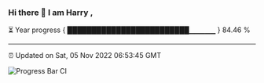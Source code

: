 ### Hi there 👋 I am Harry , 

⏳ Year progress { █████████████████████████▁▁▁▁▁ } 84.46 %

---

⏰ Updated on Sat, 05 Nov 2022 06:53:45 GMT

![Progress Bar CI](https://github.com/duykhang68/duykhang68/workflows/Progress%20Bar%20CI/badge.svg)
